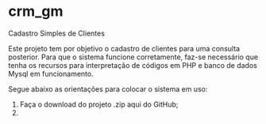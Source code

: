 # crm_gm
Cadastro Simples de Clientes

Este projeto tem por objetivo o cadastro de clientes para uma consulta posterior.
Para que o sistema funcione corretamente, faz-se necessário que tenha os recursos para interpretação de códigos em PHP e banco de dados Mysql em funcionamento.

Segue abaixo as orientações para colocar o sistema em uso:
1. Faça o download do projeto .zip aqui do GitHub;
2. 
